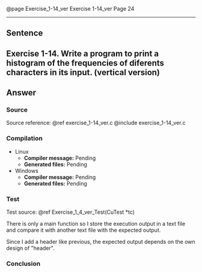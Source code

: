 @page Exercise_1-14_ver Exercise 1-14_ver
Page 24
 
---

## Sentence
Exercise 1-14. Write a program to print a histogram of the frequencies of diferents characters in its input.
(vertical version)
---

## Answer

### Source
Source reference: @ref exercise_1-14_ver.c
@include exercise_1-14_ver.c

### Compilation
- Linux
  - **Compiler message:** Pending
  - **Generated files:** Pending
- Windows
  - **Compiler message:** Pending
  - **Generated files:** Pending

### Test
Test source: @ref Exercise_1_4_ver_Test(CuTest *tc)

There is only a main function so I store the execution output in a text file and compare it with another text file with the expected output.

Since I add a header like previous, the expected output depends on the own design of "header".

### Conclusion
